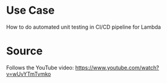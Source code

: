 # Use Case
How to do automated unit testing in CI/CD pipeline for Lambda

# Source
Follows the YouTube video: https://www.youtube.com/watch?v=wUvYTmTvmko

